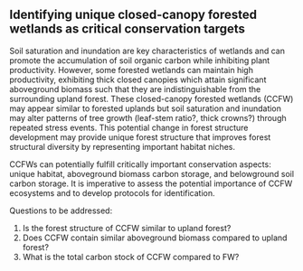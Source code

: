## Identifying unique closed-canopy forested wetlands as critical conservation targets

Soil saturation and inundation are key characteristics of wetlands and can promote the accumulation of soil organic carbon
while inhibiting plant productivity. However, some forested wetlands can maintain high productivity, exhibiting thick closed canopies
which attain significant aboveground biomass such that they are indistinguishable from the surrounding upland forest. These 
closed-canopy forested wetlands (CCFW) may appear similar to forested uplands but soil saturation and inundation may alter 
patterns of tree growth (leaf-stem ratio?, thick crowns?) through repeated stress events. This potential change in forest structure development
may provide unique forest structure that improves forest structural diversity by representing important habitat niches. 

CCFWs can potentially fulfill critically important conservation aspects: unique habitat, aboveground biomass carbon storage, and belowground soil carbon storage. It is imperative to assess the potential importance of CCFW ecosystems and to develop protocols for identification.

Questions to be addressed:
1. Is the forest structure of CCFW similar to upland forest?
2. Does CCFW contain similar aboveground biomass compared to upland forest?
3.    What is the total carbon stock of CCFW compared to FW?
